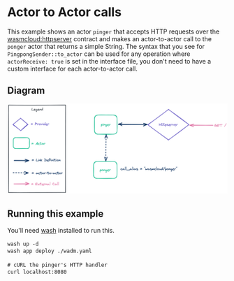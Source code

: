 # Actor to Actor calls

This example shows an actor `pinger` that accepts HTTP requests over the [wasmcloud:httpserver](https://crates.io/crates/wasmcloud-interface-httpserver) contract and makes an actor-to-actor call to the `ponger` actor that returns a simple String. The syntax that you see for `PingpongSender::to_actor` can be used for any operation where `actorReceive: true` is set in the interface file, you don't need to have a custom interface for each actor-to-actor call.

## Diagram

![pinger ponger architecture diagram](./pingerponger.png)

## Running this example

You'll need [wash](https://wasmcloud.com/docs/installation) installed to run this.

```
wash up -d
wash app deploy ./wadm.yaml

# cURL the pinger's HTTP handler
curl localhost:8080
```
